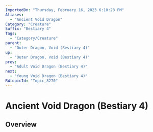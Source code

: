 ```yaml
---
ImportedOn: "Thursday, February 16, 2023 6:10:23 PM"
Aliases:
  - "Ancient Void Dragon"
Category: "Creature"
Suffix: "Bestiary 4"
Tags:
  - "Category/Creature"
parent:
  - "Outer Dragon, Void (Bestiary 4)"
up:
  - "Outer Dragon, Void (Bestiary 4)"
prev:
  - "Adult Void Dragon (Bestiary 4)"
next:
  - "Young Void Dragon (Bestiary 4)"
RWtopicId: "Topic_8270"
---
```

# Ancient Void Dragon (Bestiary 4)
## Overview
